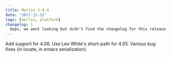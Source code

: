 ```yaml
---
title: Merlin 3.0.4
date: "2017-11-12"
tags: [merlin, platform]
changelog: |
  Oops, we went looking but didn't find the changelog for this release 🙈
---
```


Add support for 4.06.
Use Leo White's short-path for 4.05.
Various bug fixes (in locate, in emacs serialization).